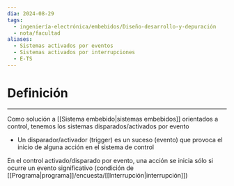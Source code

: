 ```yaml
---
dia: 2024-08-29
tags:
  - ingeniería-electrónica/embebidos/Diseño-desarrollo-y-depuración
  - nota/facultad
aliases:
  - Sistemas activados por eventos
  - Sistemas activados por interrupciones
  - E-TS
---
```

# Definición
---
Como solución a [[Sistema embebido|sistemas embebidos]] orientados a control, tenemos los sistemas disparados/activados por evento
* Un disparador/activador (trigger) es un suceso (evento) que provoca el inicio de alguna acción en el sistema de control

En el control activado/disparado por evento, una acción se inicia sólo si ocurre un evento significativo (condición de [[Programa|programa]]/encuesta/[[Interrupción|interrupción]])